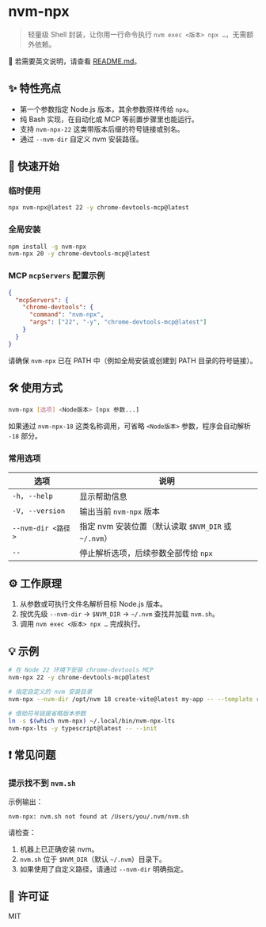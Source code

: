 # nvm-npx

> 轻量级 Shell 封装，让你用一行命令执行 `nvm exec <版本> npx …`，无需额外依赖。

📘 若需要英文说明，请查看 [README.md](./README.md)。

## ✨ 特性亮点

- 第一个参数指定 Node.js 版本，其余参数原样传给 `npx`。
- 纯 Bash 实现，在自动化或 MCP 等前置步骤里也能运行。
- 支持 `nvm-npx-22` 这类带版本后缀的符号链接或别名。
- 通过 `--nvm-dir` 自定义 nvm 安装路径。

## 🚀 快速开始

### 临时使用

```bash
npx nvm-npx@latest 22 -y chrome-devtools-mcp@latest
```

### 全局安装

```bash
npm install -g nvm-npx
nvm-npx 20 -y chrome-devtools-mcp@latest
```

### MCP `mcpServers` 配置示例

```json
{
  "mcpServers": {
    "chrome-devtools": {
      "command": "nvm-npx",
      "args": ["22", "-y", "chrome-devtools-mcp@latest"]
    }
  }
}
```

请确保 `nvm-npx` 已在 PATH 中（例如全局安装或创建到 PATH 目录的符号链接）。

## 🛠️ 使用方式

```bash
nvm-npx [选项] <Node版本> [npx 参数...]
```

如果通过 `nvm-npx-18` 这类名称调用，可省略 `<Node版本>` 参数，程序会自动解析 `-18` 部分。

### 常用选项

| 选项               | 说明                                                 |
| ------------------ | ---------------------------------------------------- |
| `-h, --help`       | 显示帮助信息                                         |
| `-V, --version`    | 输出当前 `nvm-npx` 版本                              |
| `--nvm-dir <路径>` | 指定 nvm 安装位置（默认读取 `$NVM_DIR` 或 `~/.nvm`） |
| `--`               | 停止解析选项，后续参数全部传给 `npx`                 |

## ⚙️ 工作原理

1. 从参数或可执行文件名解析目标 Node.js 版本。
2. 按优先级 `--nvm-dir` → `$NVM_DIR` → `~/.nvm` 查找并加载 `nvm.sh`。
3. 调用 `nvm exec <版本> npx …` 完成执行。

## 💡 示例

```bash
# 在 Node 22 环境下安装 chrome-devtools MCP
nvm-npx 22 -y chrome-devtools-mcp@latest

# 指定自定义的 nvm 安装目录
nvm-npx --nvm-dir /opt/nvm 18 create-vite@latest my-app -- --template react

# 借助符号链接省略版本参数
ln -s $(which nvm-npx) ~/.local/bin/nvm-npx-lts
nvm-npx-lts -y typescript@latest -- --init
```

## ❗ 常见问题

### 提示找不到 `nvm.sh`

示例输出：

```text
nvm-npx: nvm.sh not found at /Users/you/.nvm/nvm.sh
```

请检查：

1. 机器上已正确安装 nvm。
2. `nvm.sh` 位于 `$NVM_DIR`（默认 `~/.nvm`）目录下。
3. 如果使用了自定义路径，请通过 `--nvm-dir` 明确指定。

## 📄 许可证

MIT

